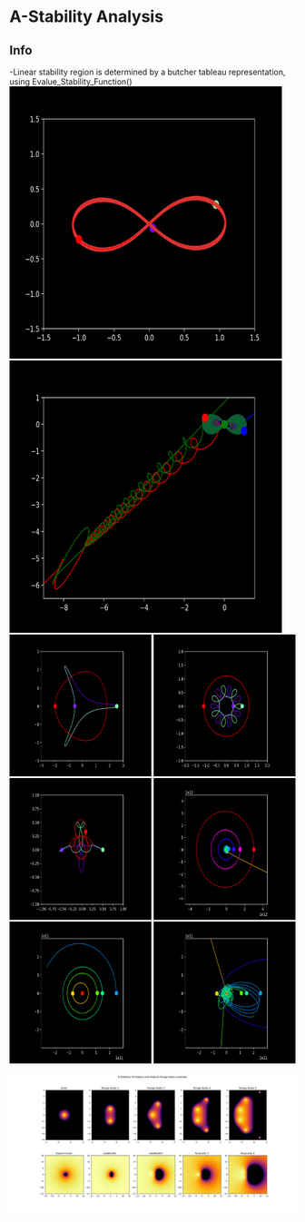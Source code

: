 # A-Stability Analysis

## Info

-Linear stability region is determined by a butcher tableau representation, using Evalue_Stability_Function()
<img src="/gifs/1.gif" width="480" height="480"/>
<img src="/gifs/2.gif" width="480" height="480"/>
<img src="/gifs/3.gif" width="250" height="250"/>
<img src="/gifs/4.gif" width="250" height="250"/>
<img src="/gifs/5.gif" width="250" height="250"/>
<img src="/gifs/6.gif" width="250" height="250"/>
<img src="/gifs/7.gif" width="250" height="250"/>
<img src="/gifs/8.gif" width="250" height="250"/>

![von neumann linear stability](Figure_1.png)
